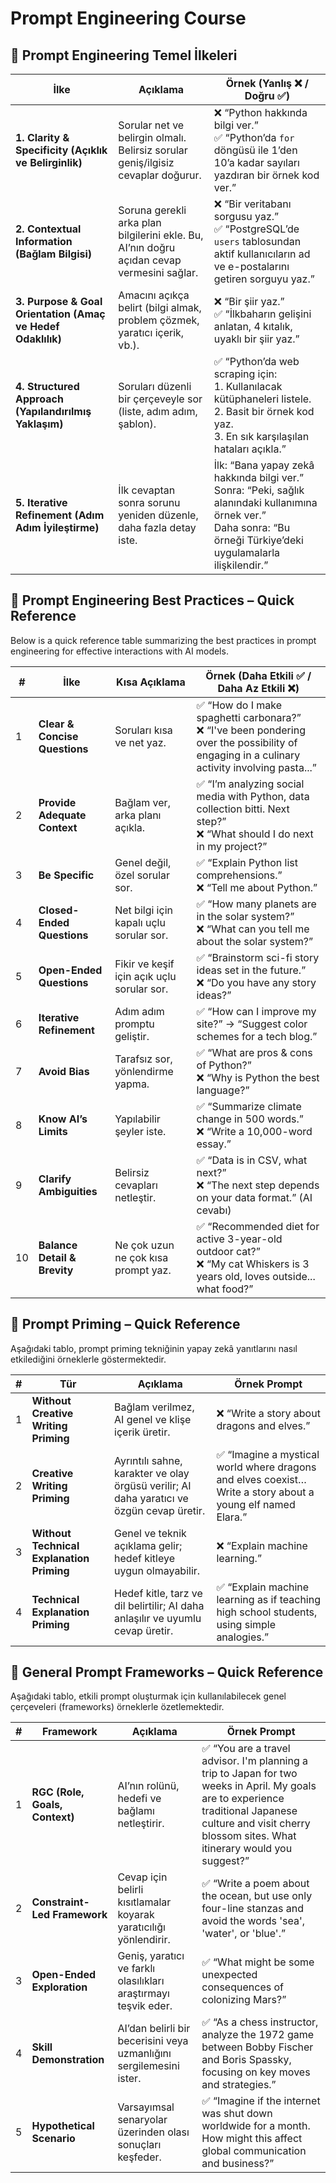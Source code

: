 # Prompt Engineering Course

## 📌 Prompt Engineering Temel İlkeleri

| İlke | Açıklama | Örnek (Yanlış ❌ / Doğru ✅) |
|------|----------|-----------------------------|
| **1. Clarity & Specificity (Açıklık ve Belirginlik)** | Sorular net ve belirgin olmalı. Belirsiz sorular geniş/ilgisiz cevaplar doğurur. | ❌ “Python hakkında bilgi ver.” <br> ✅ “Python’da `for` döngüsü ile 1’den 10’a kadar sayıları yazdıran bir örnek kod ver.” |
| **2. Contextual Information (Bağlam Bilgisi)** | Soruna gerekli arka plan bilgilerini ekle. Bu, AI’nın doğru açıdan cevap vermesini sağlar. | ❌ “Bir veritabanı sorgusu yaz.” <br> ✅ “PostgreSQL’de `users` tablosundan aktif kullanıcıların ad ve e-postalarını getiren sorguyu yaz.” |
| **3. Purpose & Goal Orientation (Amaç ve Hedef Odaklılık)** | Amacını açıkça belirt (bilgi almak, problem çözmek, yaratıcı içerik, vb.). | ❌ “Bir şiir yaz.” <br> ✅ “İlkbaharın gelişini anlatan, 4 kıtalık, uyaklı bir şiir yaz.” |
| **4. Structured Approach (Yapılandırılmış Yaklaşım)** | Soruları düzenli bir çerçeveyle sor (liste, adım adım, şablon). | ✅ “Python’da web scraping için: <br> 1. Kullanılacak kütüphaneleri listele. <br> 2. Basit bir örnek kod yaz. <br> 3. En sık karşılaşılan hataları açıkla.” |
| **5. Iterative Refinement (Adım Adım İyileştirme)** | İlk cevaptan sonra sorunu yeniden düzenle, daha fazla detay iste. | İlk: “Bana yapay zekâ hakkında bilgi ver.” <br> Sonra: “Peki, sağlık alanındaki kullanımına örnek ver.” <br> Daha sonra: “Bu örneği Türkiye’deki uygulamalarla ilişkilendir.” |

## 📌 Prompt Engineering Best Practices – Quick Reference

Below is a quick reference table summarizing the best practices in prompt engineering for effective interactions with AI models.

| # | İlke | Kısa Açıklama | Örnek (Daha Etkili ✅ / Daha Az Etkili ❌) |
|---|------|---------------|-------------------------------------------|
| 1 | **Clear & Concise Questions** | Soruları kısa ve net yaz. | ✅ “How do I make spaghetti carbonara?” <br> ❌ “I've been pondering over the possibility of engaging in a culinary activity involving pasta...” |
| 2 | **Provide Adequate Context** | Bağlam ver, arka planı açıkla. | ✅ “I’m analyzing social media with Python, data collection bitti. Next step?” <br> ❌ “What should I do next in my project?” |
| 3 | **Be Specific** | Genel değil, özel sorular sor. | ✅ “Explain Python list comprehensions.” <br> ❌ “Tell me about Python.” |
| 4 | **Closed-Ended Questions** | Net bilgi için kapalı uçlu sorular sor. | ✅ “How many planets are in the solar system?” <br> ❌ “What can you tell me about the solar system?” |
| 5 | **Open-Ended Questions** | Fikir ve keşif için açık uçlu sorular sor. | ✅ “Brainstorm sci-fi story ideas set in the future.” <br> ❌ “Do you have any story ideas?” |
| 6 | **Iterative Refinement** | Adım adım promptu geliştir. | ✅ “How can I improve my site?” → “Suggest color schemes for a tech blog.” |
| 7 | **Avoid Bias** | Tarafsız sor, yönlendirme yapma. | ✅ “What are pros & cons of Python?” <br> ❌ “Why is Python the best language?” |
| 8 | **Know AI’s Limits** | Yapılabilir şeyler iste. | ✅ “Summarize climate change in 500 words.” <br> ❌ “Write a 10,000-word essay.” |
| 9 | **Clarify Ambiguities** | Belirsiz cevapları netleştir. | ✅ “Data is in CSV, what next?” <br> ❌ “The next step depends on your data format.” (AI cevabı) |
| 10 | **Balance Detail & Brevity** | Ne çok uzun ne çok kısa prompt yaz. | ✅ “Recommended diet for active 3-year-old outdoor cat?” <br> ❌ “My cat Whiskers is 3 years old, loves outside... what food?” |

## 📌 Prompt Priming – Quick Reference

Aşağıdaki tablo, prompt priming tekniğinin yapay zekâ yanıtlarını nasıl etkilediğini örneklerle göstermektedir.

| # | Tür | Açıklama | Örnek Prompt |
|---|-----|----------|--------------|
| 1 | **Without Creative Writing Priming** | Bağlam verilmez, AI genel ve klişe içerik üretir. | ❌ “Write a story about dragons and elves.” |
| 2 | **Creative Writing Priming** | Ayrıntılı sahne, karakter ve olay örgüsü verilir; AI daha yaratıcı ve özgün cevap üretir. | ✅ “Imagine a mystical world where dragons and elves coexist… Write a story about a young elf named Elara.” |
| 3 | **Without Technical Explanation Priming** | Genel ve teknik açıklama gelir; hedef kitleye uygun olmayabilir. | ❌ “Explain machine learning.” |
| 4 | **Technical Explanation Priming** | Hedef kitle, tarz ve dil belirtilir; AI daha anlaşılır ve uyumlu cevap üretir. | ✅ “Explain machine learning as if teaching high school students, using simple analogies.” |

## 📌 General Prompt Frameworks – Quick Reference

Aşağıdaki tablo, etkili prompt oluşturmak için kullanılabilecek genel çerçeveleri (frameworks) örneklerle özetlemektedir.

| # | Framework | Açıklama | Örnek Prompt |
|---|-----------|----------|--------------|
| 1 | **RGC (Role, Goals, Context)** | AI’nın rolünü, hedefi ve bağlamı netleştirir. | ✅ “You are a travel advisor. I'm planning a trip to Japan for two weeks in April. My goals are to experience traditional Japanese culture and visit cherry blossom sites. What itinerary would you suggest?” |
| 2 | **Constraint-Led Framework** | Cevap için belirli kısıtlamalar koyarak yaratıcılığı yönlendirir. | ✅ “Write a poem about the ocean, but use only four-line stanzas and avoid the words 'sea', 'water', or 'blue'.” |
| 3 | **Open-Ended Exploration** | Geniş, yaratıcı ve farklı olasılıkları araştırmayı teşvik eder. | ✅ “What might be some unexpected consequences of colonizing Mars?” |
| 4 | **Skill Demonstration** | AI’dan belirli bir becerisini veya uzmanlığını sergilemesini ister. | ✅ “As a chess instructor, analyze the 1972 game between Bobby Fischer and Boris Spassky, focusing on key moves and strategies.” |
| 5 | **Hypothetical Scenario** | Varsayımsal senaryolar üzerinden olası sonuçları keşfeder. | ✅ “Imagine if the internet was shut down worldwide for a month. How might this affect global communication and business?” |
